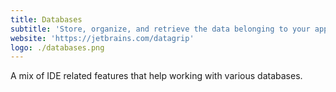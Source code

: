 ```yaml
---
title: Databases
subtitle: 'Store, organize, and retrieve the data belonging to your application'
website: 'https://jetbrains.com/datagrip'
logo: ./databases.png
---
```


A mix of IDE related features that help working with various databases.

